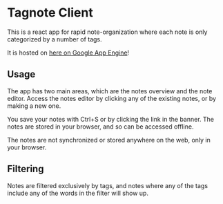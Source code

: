 # Tagnote Client

This is a react app for rapid note-organization where each note is only categorized by a number of tags.

It is hosted on [here on Google App Engine](htttps://tagnote.sebastiangreen.se)!

## Usage

The app has two main areas, which are the notes overview and the note editor. Access the notes editor by clicking any of the existing notes, or by making a new one.

You save your notes with Ctrl+S or by clicking the link in the banner. The notes are stored in your browser, and so can be accessed offline.

The notes are not synchronized or stored anywhere on the web, only in your browser.

## Filtering

Notes are filtered exclusively by tags, and notes where any of the tags include any of the words in the filter will show up.